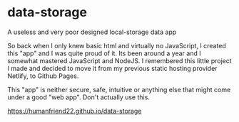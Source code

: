 # data-storage
A useless and very poor designed local-storage data app

So back when I only knew basic html and virtually no JavaScript, I created this "app" and I was quite proud of it.
Its been around a year and I somewhat mastered JavaScript and NodeJS. I remembered this little project I made and 
decided to move it from my previous static hosting provider Netlify, to Github Pages. 


This "app" is neither secure, safe, intuitive or anything else that might come under a good "web app".
Don't actually use this.

https://humanfriend22.github.io/data-storage